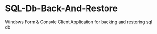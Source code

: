 # SQL-Db-Back-And-Restore
Windows Form &amp; Console Client Application for backing and restoring sql db 
